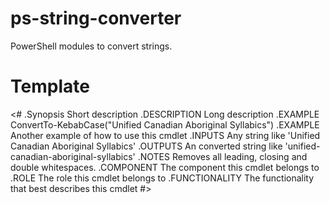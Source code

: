 # ps-string-converter

PowerShell modules to convert strings.

# Template

<#
.Synopsis
Short description
.DESCRIPTION
Long description
.EXAMPLE
ConvertTo-KebabCase("Unified Canadian Aboriginal Syllabics")
.EXAMPLE
Another example of how to use this cmdlet
.INPUTS
Any string like 'Unified Canadian Aboriginal Syllabics'
.OUTPUTS
An converted string like 'unified-canadian-aboriginal-syllabics'
.NOTES
Removes all leading, closing and double whitespaces.
.COMPONENT
The component this cmdlet belongs to
.ROLE
The role this cmdlet belongs to
.FUNCTIONALITY
The functionality that best describes this cmdlet
#>

